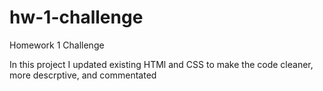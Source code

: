 # hw-1-challenge
Homework 1 Challenge

In this project I updated existing HTMl and CSS to make the code cleaner, more descrptive, and commentated